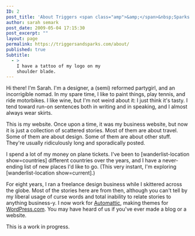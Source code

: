 ```yaml
---
ID: 2
post_title: 'About Triggers <span class="amp">&amp;</span>&nbsp;Sparks'
author: sarah semark
post_date: 2009-05-04 17:15:30
post_excerpt: ""
layout: page
permalink: https://triggersandsparks.com/about/
published: true
Subtitle:
  - >
    I have a tattoo of my logo on my
    shoulder blade.
---
```

<p class="cap">Hi there! I'm Sarah. I'm a designer, a (semi) reformed partygirl, and an incorrigible nomad. In my spare time, I like to paint things, play tennis, and ride motorbikes. I like wine, but I'm not weird about it: I just think it's tasty. I tend toward run-on sentences both in writing and in speaking, and I almost always wear skirts.</p>

This is my website. Once upon a time, it was my business website, but now it is just a collection of scattered stories. Most of them are about travel. Some of them are about design. Some of them are about other stuff. They're usually ridiculously long and sporadically posted. 

I spend a lot of my money on plane tickets. I've been to [wanderlist-location show=countries] different countries over the years, and I have a never-ending list of new places I'd like to go. (This very instant, I'm exploring [wanderlist-location show=current].)

<p class="cap">For eight years, I ran a freelance design business while I skittered across the globe. Most of the stories here are from then, although you can't tell by my liberal usage of curse words and total inability to relate stories to anything business-y. I now work for <a href="http://automattic.com">Automattic</a>, making themes for <a href="http://wordpress.com">WordPress.com</a>. You may have heard of us if you've ever made a blog or a website.</p>

This is a work in progress.